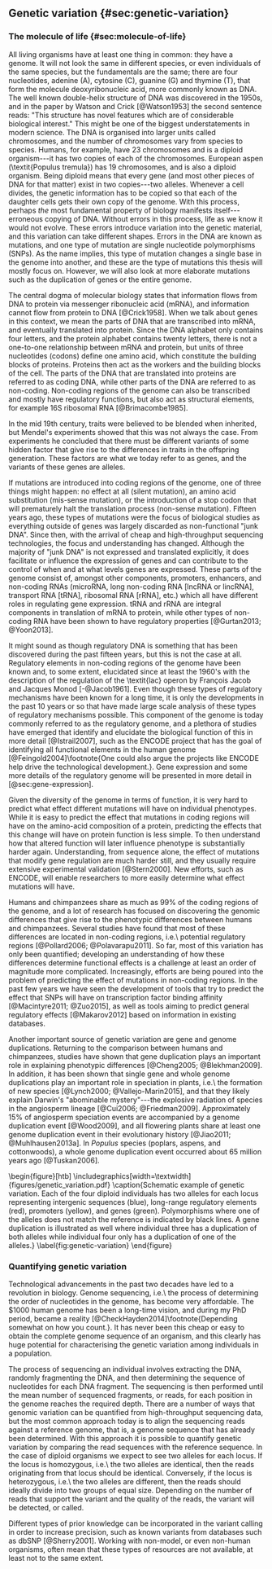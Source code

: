 ## Genetic variation {#sec:genetic-variation}

### The molecule of life {#sec:molecule-of-life}

All living organisms have at least one thing in common: they have a genome.
It will not look the same in different species, or even individuals of the same species, but the fundamentals are the same; there are four nucleotides, adenine (A), cytosine (C), guanine (G) and thymine (T), that form the molecule deoxyribonucleic acid, more commonly known as DNA.
The well known double-helix structure of DNA was discovered in the 1950s, and in the paper by Watson and Crick [@Watson1953] the second sentence reads: "This structure has novel features which are of considerable biological interest." This might be one of the biggest understatements in modern science.
The DNA is organised into larger units called chromosomes, and the number of chromosomes vary from species to species.
Humans, for example, have 23 chromosomes and is a diploid organism---it has two copies of each of the chromosomes.
European aspen (\textit{Populus tremula}) has 19 chromosomes, and is also a diploid organism.
Being diploid means that every gene (and most other pieces of DNA for that matter) exist in two copies---two alleles.
Whenever a cell divides, the genetic information has to be copied so that each of the daughter cells gets their own copy of the genome.
With this process, perhaps *the* most fundamental property of biology manifests itself---erroneous copying of DNA.
Without errors in this process, life as we know it would not evolve.
These errors introduce variation into the genetic material, and this variation can take different shapes.
Errors in the DNA are known as mutations, and one type of mutation are single nucleotide polymorphisms (SNPs).
As the name implies, this type of mutation changes a single base in the genome into another, and these are the type of mutations this thesis will mostly focus on. However, we will also look at more elaborate mutations such as the duplication of genes or the entire genome.

The central dogma of molecular biology states that information flows from DNA to protein via messenger ribonucleic acid (mRNA), and information cannot flow from protein to DNA [@Crick1958].
When we talk about genes in this context, we mean the parts of DNA that are transcribed into mRNA, and eventually translated into protein.
Since the DNA alphabet only contains four letters, and the protein alphabet contains twenty letters, there is not a one-to-one relationship between mRNA and protein, but units of three nucleotides (codons) define one amino acid, which constitute the building blocks of proteins.
Proteins then act as the workers and the building blocks of the cell.
The parts of the DNA that are translated into proteins are referred to as coding DNA, while other parts of the DNA are referred to as non-coding.
Non-coding regions of the genome can also be transcribed and mostly have regulatory functions, but also act as structural elements, for example 16S ribosomal RNA [@Brimacombe1985].

In the mid 19th century, traits were believed to be blended when inherited, but Mendel's experiments showed that this was not always the case.
From experiments he concluded that there must be different variants of some hidden factor that give rise to the differences in traits in the offspring generation.
These factors are what we today refer to as genes, and the variants of these genes are alleles.

If mutations are introduced into coding regions of the genome, one of three things might happen: no effect at all (silent mutation), an amino acid substitution (mis-sense mutation), or the introduction of a stop codon that will prematurely halt the translation process (non-sense mutation).
Fifteen years ago, these types of mutations were the focus of biological studies as everything outside of genes was largely discarded as non-functional "junk DNA".
Since then, with the arrival of cheap and high-throughput sequencing technologies, the focus and understanding has changed.
Although the majority of "junk DNA" is not expressed and translated explicitly, it does facilitate or influence the expression of genes and can contribute to the control of when and at what levels genes are expressed.
These parts of the genome consist of, amongst other components, promoters, enhancers, and non-coding RNAs (microRNA, long non-coding RNA [lncRNA or lincRNA], transport RNA [tRNA], ribosomal RNA [rRNA], etc.) which all have different roles in regulating gene expression.
tRNA and rRNA are integral components in translation of mRNA to protein, while other types of non-coding RNA have been shown to have regulatory properties [@Gurtan2013; @Yoon2013].

It might sound as though regulatory DNA is something that has been discovered during the past fifteen years, but this is not the case at all.
Regulatory elements in non-coding regions of the genome have been known and, to some extent, elucidated since at least the 1960's with the description of the regulation of the \textit{lac} operon by François Jacob and Jacques Monod [-@Jacob1961].
Even though these types of regulatory mechanisms have been known for a long time, it is only the developments in the past 10 years or so that have made large scale analysis of these types of regulatory mechanisms possible.
This component of the genome is today commonly referred to as the regulatory genome, and a plethora of studies have emerged that identify and elucidate the biological function of this in more detail [@Istrail2007], such as the ENCODE project that has the goal of identifying all functional elements in the human genome [@Feingold2004]\footnote{One could also argue the projects like ENCODE help drive the technological development.}.
Gene expression and some more details of the regulatory genome will be presented in more detail in [@sec:gene-expression].

Given the diversity of the genome in terms of function, it is very hard to predict what effect different mutations will have on individual phenotypes.
While it is easy to predict the effect that mutations in coding regions will have on the amino-acid composition of a protein, predicting the effects that this change will have on protein function is less simple.
To then understand how that altered function will later influence phenotype is substantially harder again.
Understanding, from sequence alone, the effect of mutations that modify gene regulation are much harder still, and they usually require extensive experimental validation [@Stern2000].
New efforts, such as ENCODE, will enable researchers to more easily determine what effect mutations will have.

Humans and chimpanzees share as much as 99% of the coding regions of the genome, and a lot of research has focused on discovering the genomic differences that give rise to the phenotypic differences between humans and chimpanzees.
Several studies have found that most of these differences are located in non-coding regions, i.e.\ potential regulatory regions [@Pollard2006; @Polavarapu2011].
So far, most of this variation has only been quantified; developing an understanding of how these differences determine functional effects is a challenge at least an order of magnitude more complicated.
Increasingly, efforts are being poured into the problem of predicting the effect of mutations in non-coding regions.
In the past few years we have seen the development of tools that try to predict the effect that SNPs will have on transcription factor binding affinity [@Macintyre2011; @Zuo2015], as well as tools aiming to predict general regulatory effects [@Makarov2012] based on information in existing databases.

Another important source of genetic variation are gene and genome duplications.
Returning to the comparison between humans and chimpanzees, studies have shown that gene duplication plays an important role in explaining phenotypic differences [@Cheng2005; @Blekhman2009].
In addition, it has been shown that single gene and whole genome duplications play an important role in speciation in plants, i.e.\ the formation of new species [@Lynch2000; @Vallejo-Marin2015], and that they likely explain Darwin's "abominable mystery"---the explosive radiation of species in the angiosperm lineage [@Cui2006; @Friedman2009].
Approximately 15% of angiosperm speciation events are accompanied by a genome duplication event [@Wood2009], and all flowering plants share at least one genome  duplication event in their evolutionary history [@Jiao2011; @Muhlhausen2013a].
In *Populus* species (poplars, aspens, and cottonwoods), a whole genome duplication event occurred about 65 million years ago [@Tuskan2006].

\begin{figure}[htb]
    \includegraphics[width=\textwidth]{figures/genetic_variation.pdf}
    \caption{Schematic example of genetic variation.
Each of the four diploid individuals has two alleles for each locus representing intergenic sequences (blue), long-range regulatory elements (red), promoters (yellow), and genes (green).
Polymorphisms where one of the alleles does not match the reference is indicated by black lines.
A gene duplication is illustrated as well where individual three has a duplication of both alleles while individual four only has a duplication of one of the alleles.}
    \label{fig:genetic-variation}
\end{figure}

### Quantifying genetic variation

Technological advancements in the past two decades have led to a revolution in biology.
Genome sequencing, i.e.\ the process of determining the order of nucleotides in the genome, has become very affordable.
The $1000 human genome has been a long-time vision, and during my PhD period, became a reality [@CheckHayden2014]\footnote{Depending somewhat on how you count.}.
It has never been this cheap or easy to obtain the complete genome sequence of an organism, and this clearly has huge potential for characterising the genetic variation among individuals in a population.

The process of sequencing an individual involves extracting the DNA, randomly fragmenting the DNA, and then determining the sequence of nucleotides for each DNA fragment.
The sequencing is then performed until the mean number of sequenced fragments, or reads, for each position in the genome reaches the required depth.
There are a number of ways that genomic variation can be quantified from high-throughput sequencing data, but the most common approach today is to align the sequencing reads against a reference genome, that is, a genome sequence that has already been determined.
With this approach it is possible to quantify genetic variation by comparing the read sequences with the reference sequence.
In the case of diploid organisms we expect to see two alleles for each locus.
If the locus is homozygous, i.e.\ the two alleles are identical, then the reads originating from that locus should be identical.
Conversely, if the locus is heterozygous, i.e.\ the two alleles are different, then the reads should ideally divide into two groups of equal size.
Depending on the number of reads that support the variant and the quality of the reads, the variant will be detected, or called.

Different types of prior knowledge can be incorporated in the variant calling in order to increase precision, such as known variants from databases such as dbSNP [@Sherry2001].
Working with non-model, or even non-human organisms, often mean that these types of resources are not available, at least not to the same extent.

<!-- Genetic variants occur with different frequencies within a population.
In order to detect rare variants with reasonable statistical power, you need a correspondingly large sample size.
In some parts of the literature, rare variants are believed to be the largest contributors to phenotypic variance.
-->
